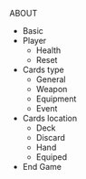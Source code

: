 ABOUT
* Basic
* Player
  * Health
  * Reset
* Cards type
  * General
  * Weapon
  * Equipment
  * Event
* Cards location
  * Deck
  * Discard
  * Hand
  * Equiped
* End Game
